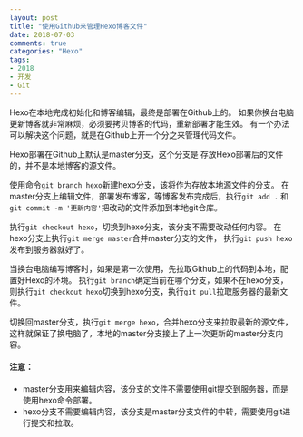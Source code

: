 ```yaml
---
layout: post
title: "使用Github来管理Hexo博客文件"
date: 2018-07-03
comments: true
categories: "Hexo"
tags:
- 2018
- 开发
- Git
---
```


Hexo在本地完成初始化和博客编辑，最终是部署在Github上的。
如果你换台电脑更新博客就非常麻烦，必须要拷贝博客的代码，重新部署才能生效。
有一个办法可以解决这个问题，就是在Github上开一个分之来管理代码文件。

<!-- more -->  


Hexo部署在Github上默认是master分支，这个分支是
存放Hexo部署后的文件的，并不是本地博客的源文件。

使用命令`git branch hexo`新建hexo分支，该将作为存放本地源文件的分支。
在master分支上编辑文件，部署发布博客，等博客发布完成后，执行`git add .`
和`git commit -m '更新内容'`把改动的文件添加到本地git仓库。

执行`git checkout hexo`，切换到hexo分支，该分支不需要改动任何内容。
在hexo分支上执行`git merge master`合并master分支的文件，
执行`git push hexo`发布到服务器就好了。

当换台电脑编写博客时，如果是第一次使用，先拉取Github上的代码到本地，配置好Hexo的环境。
执行`git branch`确定当前在哪个分支，如果不在hexo分支，
则执行`git checkout hexo`切换到hexo分支，执行`git pull`拉取服务器的最新文件。

切换回master分支，执行`git merge hexo`，合并hexo分支来拉取最新的源文件，
这样就保证了换电脑了，本地的master分支接上了上一次更新的master分支内容。


#### 注意：
* master分支用来编辑内容，该分支的文件不需要使用git提交到服务器，而是使用hexo命令部署。
* hexo分支不需要编辑内容，该分支是master分支文件的中转，需要使用git进行提交和拉取。
